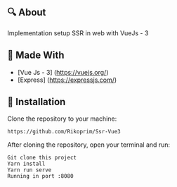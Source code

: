## 🔍 About

Implementation setup SSR in web with VueJs - 3

## 🔧 Made With

- [Vue Js - 3] (https://vuejs.org/)
- [Express] (https://expressjs.com/)

## 🔌 Installation

Clone the repository to your machine:

`https://github.com/Rikoprim/Ssr-Vue3`

After cloning the repository, open your terminal and run:

```
Git clone this project
Yarn install
Yarn run serve
Running in port :8080
```
